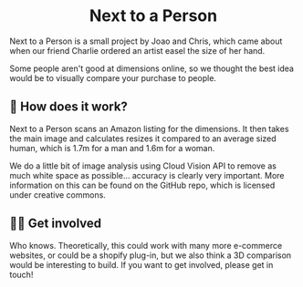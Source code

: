 <p align="center">
  <!-- <a href="https://www.nexttoaperson.com">
    <img alt="NTAP" src="/src/images/icon-512x512.png" width="60" />
  </a> -->
</p>
<h1 align="center">
  Next to a Person
</h1>

Next to a Person is a small project by Joao and Chris, which came about when our friend Charlie ordered an artist easel the size of her hand. <br />

Some people aren't good at dimensions online, so we thought the best idea would be to visually compare your purchase to people.

## 💃 How does it work?

Next to a Person scans an Amazon listing for the dimensions. It then takes the main image and calculates resizes it compared to an average sized human, which is 1.7m for a man and 1.6m for a woman. <br />

We do a little bit of image analysis using Cloud Vision API to remove as much white space as possible... accuracy is clearly very important. More information on this can be found on the GitHub repo, which is licensed under creative commons.

## 🙋‍♂️ Get involved

Who knows. Theoretically, this could work with many more e-commerce websites, or could be a shopify plug-in, but we also think a 3D comparison would be interesting to build. If you want to get involved, please get in touch!
